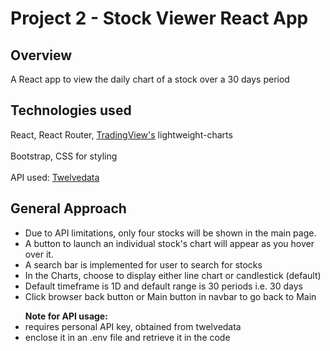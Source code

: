 # Project 2 - Stock Viewer React App

## Overview

A React app to view the daily chart of a stock over a 30 days period

## Technologies used

React, React Router, [TradingView's](https://www.tradingview.com/lightweight-charts/) lightweight-charts<br/><br/>
Bootstrap, CSS for styling <br/><br/>
API used: [Twelvedata](https://twelvedata.com/docs#core-data)

## General Approach

<ul>
    <li>Due to API limitations, only four stocks will be shown in the main page.</li>
    <li>A button to launch an individual stock's chart will appear as you hover over it.</li>
    <li>A search bar is implemented for user to search for stocks</li>
    <li>In the Charts, choose to display either line chart or candlestick (default)</li>
    <li>Default timeframe is 1D and default range is 30 periods i.e. 30 days</li>
    <li>Click browser back button or Main button in navbar to go back to Main</li>
</ul>

<ul> <strong>Note for API usage:</strong>
    <li>requires personal API key, obtained from twelvedata</li>
    <li>enclose it in an .env file and retrieve it in the code</li>
</ul>
